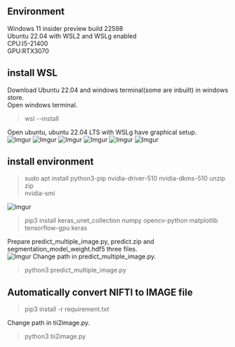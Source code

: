## Environment
Windows 11 insider preview build 22598<br>
Ubuntu 22.04 with WSL2 and WSLg enabled<br>
CPU:I5-21400<br>
GPU:RTX3070<br>

## install WSL
Download Ubuntu 22.04 and windows terminal(some are inbuilt) in windows store.<br>
Open windows terminal.<br>
>wsl --install<br>

Open ubuntu, ubuntu 22.04 LTS with WSLg have graphical setup.<br>
![Imgur](https://i.imgur.com/CLSfoHE.png)
![Imgur](https://i.imgur.com/jEDm2rt.png)
![Imgur](https://i.imgur.com/AtunTSC.png)
![Imgur](https://i.imgur.com/Vp0n0GO.png)
![Imgur](https://i.imgur.com/cUmou9t.png)
![Imgur](https://i.imgur.com/AE14hNH.png)

## install environment
>sudo apt install python3-pip nvidia-driver-510 nvidia-dkms-510 unzip zip<br>
>nvidia-smi<br>

![Imgur](https://i.imgur.com/urIU9Ty.png)
>pip3 install keras_unet_collection numpy opencv-python matplotlib tensorflow-gpu keras<br>

Prepare predict_multiple_image.py, predict.zip and segmentation_model_weight.hdf5 three files.<br>
![Imgur](https://i.imgur.com/1WMige0.png)
Change path in predict_multiple_image.py.<br>
>python3 predict_multiple_image.py<br>

## Automatically convert NIFTI to IMAGE file
>pip3 install -r requirement.txt<br>

Change path in tii2image.py.<br>
>python3 tii2image.py<br>
